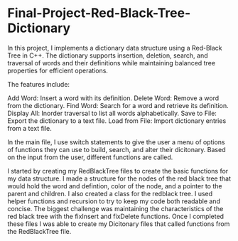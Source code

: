# Final-Project-Red-Black-Tree-Dictionary
In this project, I implements a dictionary data structure using a Red-Black Tree in C++. The dictionary supports insertion, deletion, search, and traversal of words and their definitions while maintaining balanced tree properties for efficient operations.

The features include:

Add Word: Insert a word with its definition.
Delete Word: Remove a word from the dictionary.
Find Word: Search for a word and retrieve its definition.
Display All: Inorder traversal to list all words alphabetically.
Save to File: Export the dictionary to a text file.
Load from File: Import dictionary entries from a text file.

In the main file, I use switch statements to give the user a menu of options of functions they can use to build, search, and alter their dicitonary. Based on the input from the user, different functions are called.

I started by creating my RedBlackTree files to create the basic functions for my data structure. I made a structure for the nodes of the red black tree that would hold the word and defintion, color of the node, and a pointer to the parent and children. I also created a class for the redblack tree. I used helper functions and recursion to try to keep my code both readable and concise. The biggest challenge was maintaining the characteristics of the red black tree with the fixInsert and fixDelete functions. Once I completed these files I was able to create my Dicitonary files that called functions from the RedBlackTree file. 


